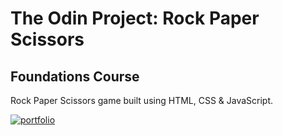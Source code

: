 # The Odin Project: Rock Paper Scissors
## Foundations Course

Rock Paper Scissors game built using HTML, CSS & JavaScript.


[![portfolio](https://img.shields.io/badge/my_repos-000?style=for-the-badge&logo=ko-fi&logoColor=white)](https://github.com/ljaskolka?tab=repositories)


